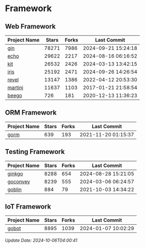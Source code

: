 # Framework

## Web Framework
| Project Name | Stars | Forks | Last Commit |
| ------------ | ----- | ----- | ----------- |
| [gin](https://github.com/gin-gonic/gin) | 78271 | 7986 | 2024-09-21 15:24:18 |
| [echo](https://github.com/labstack/echo) | 29622 | 2217 | 2024-08-16 06:16:52 |
| [kit](https://github.com/go-kit/kit) | 26532 | 2426 | 2024-03-13 13:42:15 |
| [iris](https://github.com/kataras/iris) | 25192 | 2471 | 2024-09-26 14:26:54 |
| [revel](https://github.com/revel/revel) | 13147 | 1386 | 2022-04-12 20:53:30 |
| [martini](https://github.com/go-martini/martini) | 11637 | 1103 | 2017-01-21 21:58:54 |
| [beego](https://github.com/astaxie/beego) | 726 | 181 | 2020-12-13 11:36:23 |

## ORM Framework
| Project Name | Stars | Forks | Last Commit |
| ------------ | ----- | ----- | ----------- |
| [gorm](https://github.com/jinzhu/gorm) | 639 | 193 | 2021-11-20 01:15:37 |

## Testing Framework
| Project Name | Stars | Forks | Last Commit |
| ------------ | ----- | ----- | ----------- |
| [ginkgo](https://github.com/onsi/ginkgo) | 8288 | 654 | 2024-08-28 15:21:05 |
| [goconvey](https://github.com/smartystreets/goconvey) | 8239 | 555 | 2024-03-06 06:24:57 |
| [goblin](https://github.com/franela/goblin) | 884 | 79 | 2021-10-03 14:34:22 |

## IoT Framework
| Project Name | Stars | Forks | Last Commit |
| ------------ | ----- | ----- | ----------- |
| [gobot](https://github.com/hybridgroup/gobot) | 8895 | 1039 | 2024-01-07 10:02:29 |

*Update Date: 2024-10-06T04:00:41*